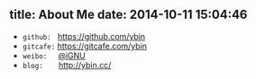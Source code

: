 title: About Me
date: 2014-10-11 15:04:46
---

- `github:`&nbsp;&nbsp; https://github.com/ybin
- `gitcafe:` https://gitcafe.com/ybin
- `weibo:`&nbsp;&nbsp;&nbsp;&nbsp; [@iGNU](http://weibo.com/ignu)
- `blog:`&nbsp;&nbsp;&nbsp;&nbsp;&nbsp;&nbsp; http://ybin.cc/